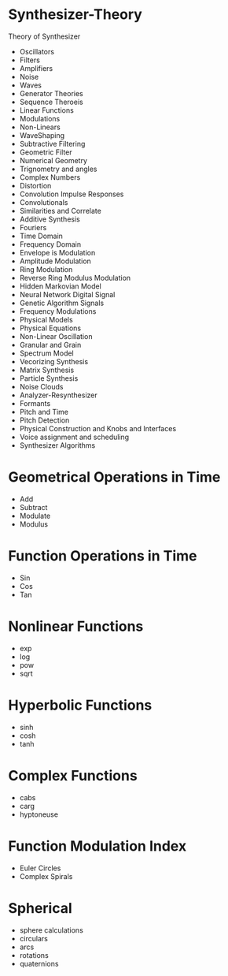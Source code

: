 # Synthesizer-Theory
Theory of Synthesizer

* Oscillators 
* Filters
* Amplifiers
* Noise
* Waves
* Generator Theories
* Sequence Theroeis
* Linear Functions
* Modulations
* Non-Linears
* WaveShaping 
* Subtractive Filtering
* Geometric Filter 
* Numerical Geometry 
* Trignometry and angles
* Complex Numbers
* Distortion
* Convolution Impulse Responses
* Convolutionals
* Similarities and Correlate
* Additive Synthesis
* Fouriers 
* Time Domain
* Frequency Domain 
* Envelope is Modulation
* Amplitude Modulation
* Ring Modulation
* Reverse Ring Modulus Modulation 
* Hidden Markovian Model
* Neural Network Digital Signal
* Genetic Algorithm Signals
* Frequency Modulations
* Physical Models
* Physical Equations
* Non-Linear Oscillation
* Granular and Grain 
* Spectrum Model
* Vecorizing Synthesis
* Matrix Synthesis
* Particle Synthesis
* Noise Clouds
* Analyzer-Resynthesizer
* Formants 
* Pitch and Time
* Pitch Detection
* Physical Construction and Knobs and Interfaces
* Voice assignment and scheduling 
* Synthesizer Algorithms

# Geometrical Operations in Time
* Add
* Subtract
* Modulate
* Modulus

# Function Operations in Time 
* Sin
* Cos
* Tan

# Nonlinear Functions 
* exp
* log
* pow
* sqrt

# Hyperbolic Functions
* sinh
* cosh
* tanh

# Complex Functions
* cabs
* carg
* hyptoneuse

# Function Modulation Index
* Euler Circles
* Complex Spirals

# Spherical
* sphere calculations
* circulars
* arcs
* rotations
* quaternions



